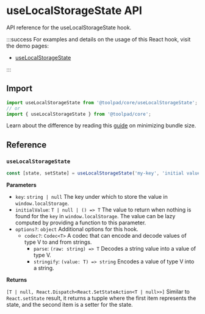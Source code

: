 # useLocalStorageState API

<p class="description">API reference for the useLocalStorageState hook.</p>

:::success
For examples and details on the usage of this React hook, visit the demo pages:

- [useLocalStorageState](/toolpad/core/react-persistent-state/)

:::

## Import

```js
import useLocalStorageState from '@toolpad/core/useLocalStorageState';
// or
import { useLocalStorageState } from '@toolpad/core';
```

Learn about the difference by reading this [guide](https://mui.com/material-ui/guides/minimizing-bundle-size/) on minimizing bundle size.

## Reference

### `useLocalStorageState`

```js
const [state, setState] = useLocalStorageState('my-key', 'initial value');
```

**Parameters**

- `key`: `string | null` The key under which to store the value in `window.localStorage`.
- `initialValue`: `T | null | () => T` The value to return when nothing is found for the `key` in `window.localStorage`. The value can be lazy computed by providing a function to this parameter.
- `options?`: `object` Additional options for this hook.
  - `codec?`: `Codec<T>` A codec that can encode and decode values of type V to and from strings.
    - `parse`: `(raw: string) => T` Decodes a string value into a value of type V.
    - `stringify`: `(value: T) => string` Encodes a value of type V into a string.

**Returns**

`[T | null, React.Dispatch<React.SetStateAction<T | null>>]` Similar to `React.setState` result, it returns a tupple where the first item represents the state, and the second item is a setter for the state.

